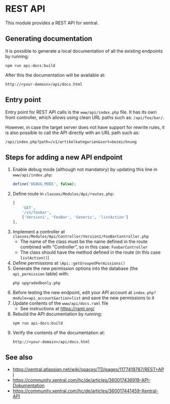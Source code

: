 # REST API

This module provides a REST API for xentral.

## Generating documentation

It is possible to generate a local documentation of all the existing endpoints by running:
   ```
   npm run api-docs:build
   ```

After this the documentation will be available at:
   ```
   http://<your-domain>/api/docs.html
   ```

## Entry point

Entry point for REST API calls is the `www/api/index.php` file. It has its own front controller, which allows using clean URL paths such as: `/api/foo/bar/`.

However, in case the target server does not have support for rewrite rules, it is also possible to call the API directly with an URL path such as:
```
/api/index.php?path=/v1/artikelkategorien&sort=bezeichnung
```

## Steps for adding a new API endpoint

1. Enable debug mode (although not mandatory) by updating this line in `www/api/index.php`:
   ```php
   define('DEBUG_MODE', false);
2. Define route in `classes/Modules/Api/routes.php`:
   ```php
   [
       'GET',
       '/v1/foobar',
       ['Version1', 'FooBar', 'Generic', 'listAction']
   ],
3. Implement a controller at `classes/Modules/Api/Controller/Version1/FooBarController.php`
   - The name of the class must be the name defined in the route combined with “Controller”, so in this case: `FoobarController`
   - The class should have the method defined in the route (in this case `listAction()`)
4. Define permissions at `\Api::getGroupedPermissions()`
5. Generate the new permission options into the database (the `api_permission` table) with:
   ```
   php upgradedbonly.php
   ```
6. Before testing the new endpoint, edit your API account at `index.php?module=api_account&action=list` and save the new permissions to it
7. Update contents of the `www/api/docs.raml` file
   - See instructions at https://raml.org/
8. Rebuild the API documentation by running:
   ```
   npm run api-docs:build
   ```
9. Verify the contents of the documentation at:
   ```
   http://<your-domain>/api/docs.html
   ```

## See also
- https://xentral.atlassian.net/wiki/spaces/TD/pages/1177419787/REST+API
- https://community.xentral.com/hc/de/articles/360017436919-API-Dokumentation
- https://community.xentral.com/hc/de/articles/360017441459-Xentral-API
